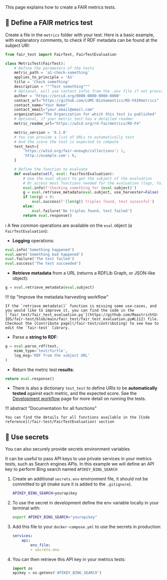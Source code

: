 This page explains how to create a FAIR metrics tests.

## 🎯 Define a FAIR metrics test

Create a file in the `metrics` folder with your test. Here is a basic example, with explanatory comments, to check if RDF metadata can be found at the subject URI:

````python title="metrics/a1_check_something.py"
from fair_test import FairTest, FairTestEvaluation

class MetricTest(FairTest):
    # Define the parameters of the tests
    metric_path = 'a1-check-something'
    applies_to_principle = 'A1'
    title = 'Check something'
    description = """Test something"""
    # Optional, will use contact infos from the .env file if not provided here
    author = 'https://orcid.org/0000-0000-0000-0000'
    contact_url="https://github.com/LUMC-BioSemantics/RD-FAIRmetrics"
    contact_name="Your Name"
    contact_email="your.email@email.com"
    organization="The Organization for which this test is published"
    # Optional, if your metric test has a detailed readme:
    metric_readme_url="https://w3id.org/rd-fairmetrics/RD-F4"

    metric_version = '0.1.0'
    # You can provide a list of URLs to automatically test
    # And the score the test is expected to compute
    test_test={
        'https://w3id.org/fair-enough/collections': 1,
        'http://example.com': 0,
    }

    # Define the function to evaluate
    def evaluate(self, eval: FairTestEvaluation):
        # Use the eval object to get the subject of the evaluation
        # Or access most functions needed for the evaluation (logs, fail, success)
        eval.info(f'Checking something for {eval.subject}')
        g = eval.retrieve_metadata(eval.subject, use_harvester=False)
        if len(g) > 0:
            eval.success(f'{len(g)} triples found, test sucessful')
        else:
            eval.failure('No triples found, test failed')
        return eval.response()
````

ℹ️ A few common operations are available on the `eval` object (a `FairTestEvaluation`):

* **Logging** operations:
```python
eval.info('Something happened')
eval.warn('Something bad happened')
eval.failure('The test failed')
eval.success('The test succeeded')
```

* **Retrieve metadata** from a URL (returns a RDFLib Graph, or JSON-like object):

```python
g = eval.retrieve_metadata(eval.subject)
```

!!! tip "Improve the metadata harvesting workflow"

	If the `retrieve_metadata()` function is missing some use-cases, and you would like to improve it, you can find the code in the [`fair_test/fair_test_evaluation.py`](https://github.com/MaastrichtU-IDS/fair-test/blob/main/fair_test/fair_test_evaluation.py#L112) file. Checkout the [Contribute page](/fair-test/contributing) to see how to edit the `fair-test` library.

* Parse a **string to RDF**:

```python
g = eval.parse_rdf(text,
    mime_type='text/turtle',
    log_msg='RDF from the subject URL'
)
```

* Return the metric test **results**:

```python
return eval.response()
```

* There is also a dictionary `test_test` to define URIs to be **automatically tested** against each metric, and the expected score. See the [Development workflow](/fair-test/development-workflow) page for more detail on running the tests.

!!! abstract "Documentation for all functions"

    You can find the details for all functions available in the [Code reference](/fair-test/FairTestEvaluation) section


## 🥷 Use secrets

You can also securely provide secrets environment variables

It can be useful to pass API keys to use private services in your metrics tests, such as Search engines APIs. In this example we will define an API key to perform Bing search named `APIKEY_BING_SEARCH`

1. Create an additional `secrets.env` environment file, it should not be committed to git (make sure it is added to the `.gitignore`).

    ```bash title="secrets.env"
    APIKEY_BING_SEARCH=yourapikey
    ```

2. To use the secret in development define the env variable locally in your terminal with:

    ```bash
    export APIKEY_BING_SEARCH="yourapikey"
    ```

3. Add this file to your `docker-compose.yml` to use the secrets in production:

    ```yaml title="docker-compose.yml"
    services:
        api:
            env_file:
            - secrets.env
    ```

4. You can then retrieve this API key in your metrics tests:

    ```python title="metrics/a1_check_something.py"
    import os
    apikey = os.getenv('APIKEY_BING_SEARCH')
    ```
